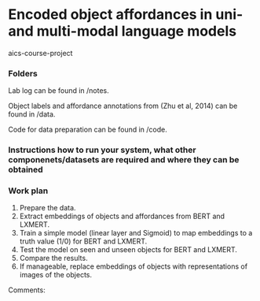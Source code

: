 # Encoded object affordances in uni- and multi-modal language models
aics-course-project

### Folders

Lab log can be found in /notes.

Object labels and affordance annotations from (Zhu et al, 2014) can be found in /data.

Code for data preparation can be found in /code.

### Instructions how to run your system, what other componenets/datasets are required and where they can be obtained

### Work plan

1. Prepare the data.
2. Extract embeddings of objects and affordances from BERT and LXMERT.
3. Train a simple model (linear layer and Sigmoid) to map embeddings to a truth value (1/0) for BERT and LXMERT.
4. Test the model on seen and unseen objects for BERT and LXMERT.
5. Compare the results.
6. If manageable, replace embeddings of objects with representations of images of the objects.

Comments:
